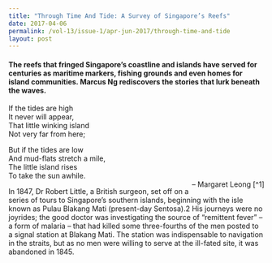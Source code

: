 ```yaml
---
title: "Through Time And Tide: A Survey of Singapore’s Reefs"
date: 2017-04-06
permalink: /vol-13/issue-1/apr-jun-2017/through-time-and-tide
layout: post
---
```

#### The reefs that fringed Singapore’s coastline and islands have served for centuries as maritime markers, fishing grounds and even homes for island communities. **Marcus Ng** rediscovers the stories that lurk beneath the waves.

If the tides are high<br>
It never will appear,<br>
That little winking island<br>
Not very far from here;<br>

But if the tides are low<br>
And mud-flats stretch a mile,<br>
The little island rises<br>
To take the sun awhile.<br>
<span style="float: right;">– Margaret Leong [^1]</span>

In 1847, Dr Robert Little, a British surgeon, set off on a series of tours to Singapore’s southern islands, beginning with the isle known as Pulau Blakang Mati (present-day Sentosa).2 His journeys were no joyrides; the good doctor was investigating the source of “remittent fever” – a form of malaria – that had killed some three-fourths of the men posted to a signal station at Blakang Mati. The station was indispensable to navigation in the straits, but as no men were willing to serve at the ill-fated site, it was abandoned in 1845.